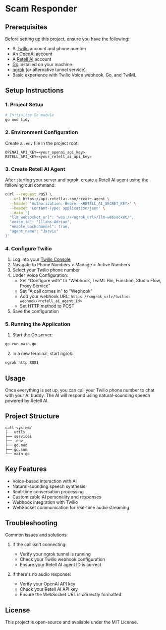 # Scam Responder

## Prerequisites

Before setting up this project, ensure you have the following:

- A [Twilio](https://www.twilio.com/) account and phone number
- An [OpenAI](https://openai.com/) account
- A [Retell AI](https://retellai.com/) account
- [Go](https://golang.org/dl/) installed on your machine
- [ngrok](https://ngrok.com/) (or alternative tunnel service)
- Basic experience with Twilio Voice webhook, Go, and TwiML

## Setup Instructions

### 1. Project Setup

```bash
# Initialize Go module
go mod tidy
```

### 2. Environment Configuration

Create a `.env` file in the project root:

```env
OPENAI_API_KEY=<your_openai_api_key>
RETELL_API_KEY=<your_retell_ai_api_key>
```

### 3. Create Retell AI Agent

After starting your server and ngrok, create a Retell AI agent using the following curl command:

```bash
curl --request POST \
  --url https://api.retellai.com/create-agent \
  --header 'Authorization: Bearer <RETELL_AI_SECRET_KEY>' \
  --header 'Content-Type: application/json' \
  --data '{
  "llm_websocket_url": "wss://<ngrok_url>/llm-websocket/",
  "voice_id": "11labs-Adrian",
  "enable_backchannel": true,
  "agent_name": "Jarvis"
}'
```

### 4. Configure Twilio

1. Log into your [Twilio Console](https://console.twilio.com)
2. Navigate to Phone Numbers > Manage > Active Numbers
3. Select your Twilio phone number
4. Under Voice Configuration:
   - Set "Configure with" to "Webhook, TwiML Bin, Function, Studio Flow, Proxy Service"
   - Set "A call comes in" to "Webhook"
   - Add your webhook URL: `https://<ngrok_url>/twilio-webhook/<retell_ai_agent_id>`
   - Set HTTP method to POST
5. Save the configuration

### 5. Running the Application

1. Start the Go server:
```bash
go run main.go
```

2. In a new terminal, start ngrok:
```bash
ngrok http 8081
```

## Usage

Once everything is set up, you can call your Twilio phone number to chat with your AI buddy. The AI will respond using natural-sounding speech powered by Retell AI.

## Project Structure

```
call-system/
├── utils
├── services
├── .env
├── go.mod
├── go.sum
└── main.go
```

## Key Features

- Voice-based interaction with AI
- Natural-sounding speech synthesis
- Real-time conversation processing
- Customizable AI personality and responses
- Webhook integration with Twilio
- WebSocket communication for real-time audio streaming


## Troubleshooting

Common issues and solutions:

1. If the call isn't connecting:
   - Verify your ngrok tunnel is running
   - Check your Twilio webhook configuration
   - Ensure your Retell AI agent ID is correct

2. If there's no audio response:
   - Verify your OpenAI API key
   - Check your Retell AI API key
   - Ensure the WebSocket URL is correctly formatted

## License

This project is open-source and available under the MIT License.
